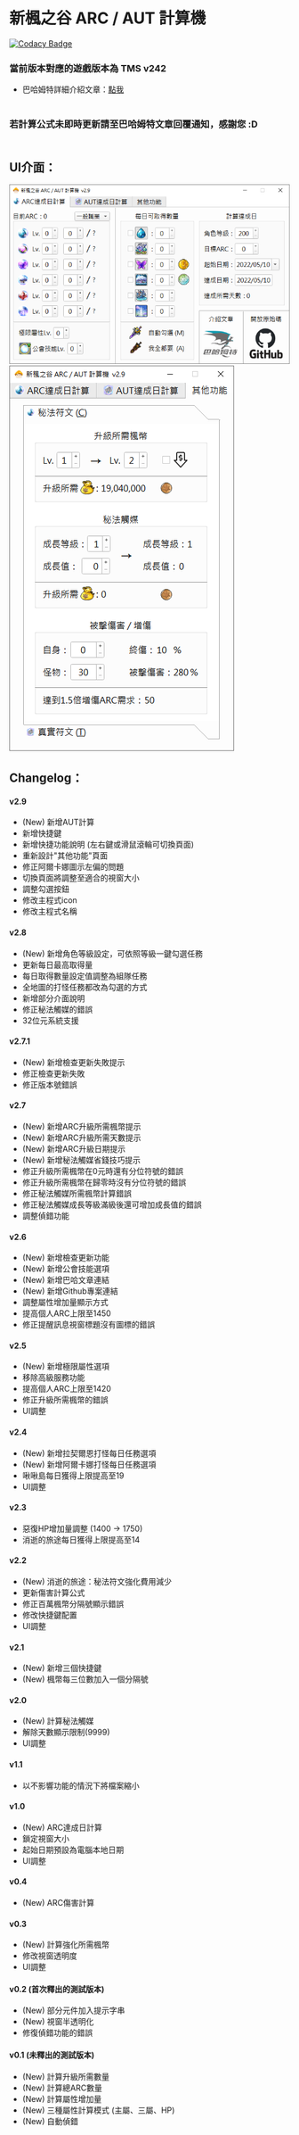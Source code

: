 新楓之谷 ARC / AUT 計算機
=====

[![Codacy Badge](https://api.codacy.com/project/badge/Grade/020d720a719a400082f1ef7b1d1aa39e)](https://www.codacy.com/app/WhatTheBlock/MapleStory-ARC-Calculator?utm_source=github.com&amp;utm_medium=referral&amp;utm_content=WhatTheBlock/MapleStory-ARC-Calculator&amp;utm_campaign=Badge_Grade)

### 當前版本對應的遊戲版本為 TMS v242

- 巴哈姆特詳細介紹文章：[點我](https://forum.gamer.com.tw/C.php?bsn=7650&snA=1000541) <br><br>

### 若計算公式未即時更新請至巴哈姆特文章回覆通知，感謝您 :D <br><br>

UI介面：
----
![ui_1.png](/ui_1.png)
![ui_2.png](/ui_2.png)

Changelog：
----

#### v2.9
- (New) 新增AUT計算
- 新增快捷鍵 
- 新增快捷功能說明 (左右鍵或滑鼠滾輪可切換頁面)
- 重新設計"其他功能"頁面
- 修正阿爾卡娜圖示左偏的問題
- 切換頁面將調整至適合的視窗大小
- 調整勾選按鈕
- 修改主程式icon
- 修改主程式名稱

#### v2.8
- (New) 新增角色等級設定，可依照等級一鍵勾選任務
- 更新每日最高取得量
- 每日取得數量設定值調整為組隊任務
- 全地圖的打怪任務都改為勾選的方式
- 新增部分介面說明
- 修正秘法觸媒的錯誤
- 32位元系統支援

#### v2.7.1
- (New) 新增檢查更新失敗提示
- 修正檢查更新失敗
- 修正版本號錯誤

#### v2.7
- (New) 新增ARC升級所需楓幣提示
- (New) 新增ARC升級所需天數提示
- (New) 新增ARC升級日期提示
- (New) 新增秘法觸媒省錢技巧提示
- 修正升級所需楓幣在0元時還有分位符號的錯誤
- 修正升級所需楓幣在歸零時沒有分位符號的錯誤
- 修正秘法觸媒所需楓幣計算錯誤
- 修正秘法觸媒成長等級滿級後還可增加成長值的錯誤
- 調整偵錯功能

#### v2.6
- (New) 新增檢查更新功能
- (New) 新增公會技能選項
- (New) 新增巴哈文章連結
- (New) 新增Github專案連結
- 調整屬性增加量顯示方式
- 提高個人ARC上限至1450
- 修正提醒訊息視窗標題沒有圖標的錯誤

#### v2.5
- (New) 新增極限屬性選項
- 移除高級服務功能
- 提高個人ARC上限至1420
- 修正升級所需楓幣的錯誤
- UI調整

#### v2.4
- (New) 新增拉契爾恩打怪每日任務選項
- (New) 新增阿爾卡娜打怪每日任務選項
- 啾啾島每日獲得上限提高至19
- UI調整

#### v2.3
- 惡復HP增加量調整 (1400 → 1750)
- 消逝的旅途每日獲得上限提高至14

#### v2.2
- (New) 消逝的旅途：秘法符文強化費用減少
- 更新傷害計算公式
- 修正百萬楓幣分隔號顯示錯誤
- 修改快捷鍵配置
- UI調整

#### v2.1
- (New) 新增三個快捷鍵
- (New) 楓幣每三位數加入一個分隔號

#### v2.0
- (New) 計算秘法觸媒
- 解除天數顯示限制(9999)
- UI調整


#### v1.1
- 以不影響功能的情況下將檔案縮小

#### v1.0
- (New) ARC達成日計算
- 鎖定視窗大小
- 起始日期預設為電腦本地日期
- UI調整

#### v0.4
- (New) ARC傷害計算

#### v0.3
- (New) 計算強化所需楓幣
- 修改視窗透明度
- UI調整

#### v0.2 (首次釋出的測試版本)
- (New) 部分元件加入提示字串
- (New) 視窗半透明化
- 修復偵錯功能的錯誤

#### v0.1 (未釋出的測試版本)
- (New) 計算升級所需數量
- (New) 計算總ARC數量
- (New) 計算屬性增加量
- (New) 三種屬性計算模式 (主屬、三屬、HP)
- (New) 自動偵錯
